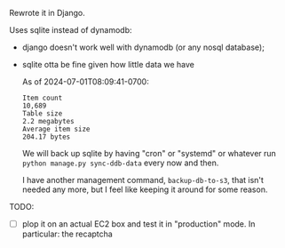 Rewrote it in Django.

Uses sqlite instead of dynamodb:

* django doesn't work well with dynamodb (or any nosql database);
* sqlite otta be fine given how little data we have

    As of 2024-07-01T08:09:41-0700:

    ```
    Item count
    10,689
    Table size
    2.2 megabytes
    Average item size
    204.17 bytes
    ```

  We will back up sqlite by having "cron" or "systemd" or whatever run `python manage.py sync-ddb-data` every now and then.

  I have another management command, `backup-db-to-s3`, that isn't needed any more, but I feel like keeping it around for some reason.

TODO:

- [ ] plop it on an actual EC2 box and test it in "production" mode.
  In particular: the recaptcha
